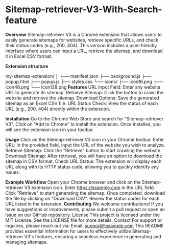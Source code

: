 # Sitemap-retriever-V3-With-Search-feature
**Overview**
Sitemap-retriever V3 is a Chrome extension that allows users to easily generate sitemaps for websites, retrieve specific URLs, and check their status codes (e.g., 200, 404). This version includes a user-friendly interface where users can input a URL, retrieve the sitemap, and download it in Excel CSV format.

**Extension structure**

my-sitemap-extension/
│
├── manifest.json
├── background.js
├── popup.html
├── popup.js
├── styles.css
└── icons/
    ├── icon16.png
    ├── icon48.png
    └── icon128.png
**Features**
URL Input Field: Enter any website URL to generate its sitemap.
Retrieve Sitemap: Click the button to crawl the website and retrieve the sitemap.
Download Options: Save the generated sitemap as an Excel CSV file.
URL Status Check: View the status of each URL (e.g., 200, 404) directly within the extension.

**Installation**
Go to the Chrome Web Store and search for "Sitemap-retriever V3".
Click on "Add to Chrome" to install the extension.
Once installed, you will see the extension icon in your toolbar.

**Usage**
Click on the Sitemap-retriever V3 icon in your Chrome toolbar.
Enter URL: In the provided field, input the URL of the website you wish to analyze.
Retrieve Sitemap: Click the "Retrieve" button to start crawling the website.
Download Sitemap: After retrieval, you will have an option to download the sitemap in CSV format.
Check URL Status: The extension will display each URL along with its HTTP status code, allowing you to quickly identify any issues.

**Example Workflow**
Open your Chrome browser and click on the Sitemap-retriever V3 extension icon.
Enter https://example.com in the URL field.
Click "Retrieve" to start generating the sitemap.
Once completed, download the file by clicking on "Download CSV".
Review the status codes for each URL listed in the extension.
**Contributing**
We welcome contributions! If you have suggestions or improvements, please submit a pull request or open an issue on our GitHub repository.
License
This project is licensed under the MIT License. See the LICENSE file for more details.
Contact
For support or inquiries, please reach out via:
Email: support@example.com
This README provides essential information for users to effectively utilize Sitemap-retriever V3's features, ensuring a seamless experience in generating and managing sitemaps.
